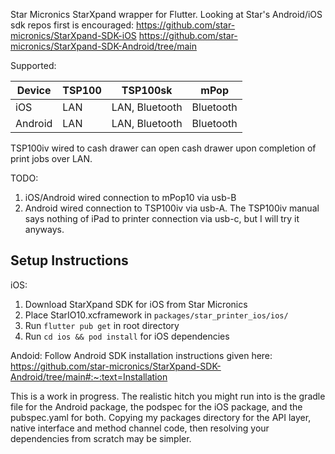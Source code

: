 Star Micronics StarXpand wrapper for Flutter. 
Looking at Star's Android/iOS sdk repos first is encouraged:
https://github.com/star-micronics/StarXpand-SDK-iOS
https://github.com/star-micronics/StarXpand-SDK-Android/tree/main

Supported:

| Device      | TSP100 | TSP100sk | mPop |
|-------------|--------|----------|------|
| iOS         |   LAN     | LAN, Bluetooth         | Bluetooth     |
| Android     |  LAN      |  LAN, Bluetooth        |  Bluetooth    |

TSP100iv wired to cash drawer can open cash drawer upon completion of print jobs over LAN. 

TODO: 
1. iOS/Android wired connection to mPop10 via usb-B
2. Android wired connection to TSP100iv via usb-A. The TSP100iv manual says nothing of iPad to printer connection via usb-c, but I will try it anyways.

## Setup Instructions
iOS: 
1. Download StarXpand SDK for iOS from Star Micronics
2. Place StarIO10.xcframework in `packages/star_printer_ios/ios/`
3. Run `flutter pub get` in root directory
4. Run `cd ios && pod install` for iOS dependencies

Andoid:
Follow Android SDK installation instructions given here:
https://github.com/star-micronics/StarXpand-SDK-Android/tree/main#:~:text=Installation

This is a work in progress. The realistic hitch you might run into is the gradle file for the Android package, the podspec for the iOS package, and the pubspec.yaml for both. 
Copying my packages directory for the API layer, native interface and method channel code, then resolving your dependencies from scratch may be simpler. 
